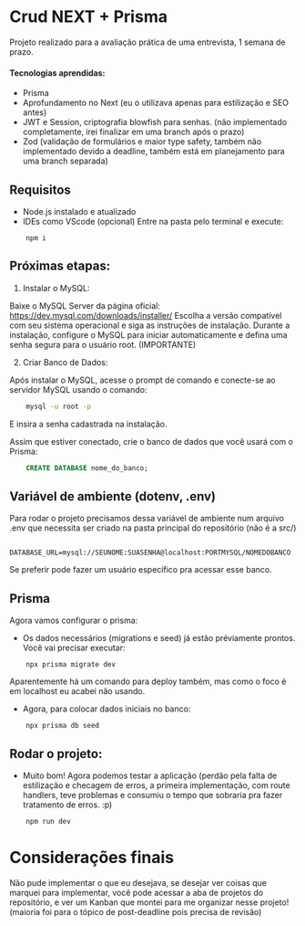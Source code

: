 
# Crud NEXT + Prisma

Projeto realizado para a avaliação prática de uma entrevista, 1 semana de prazo.

#### Tecnologias aprendidas:
- Prisma
- Aprofundamento no Next (eu o utilizava apenas para estilização e SEO antes)
- JWT e Session, criptografia blowfish para senhas. (não implementado completamente, irei finalizar em uma branch após o prazo)
- Zod (validação de formulários e maior type safety, também não implementado devido a deadline, também está em planejamento para uma branch separada)

## Requisitos

- Node.js instalado e atualizado
- IDEs como VScode (opcional) 
Entre na pasta pelo terminal e execute:
```
    npm i
```

## Próximas etapas:

1. Instalar o MySQL:

Baixe o MySQL Server da página oficial: https://dev.mysql.com/downloads/installer/
Escolha a versão compatível com seu sistema operacional e siga as instruções de instalação.
Durante a instalação, configure o MySQL para iniciar automaticamente e defina uma senha segura para o usuário root. (IMPORTANTE)

2. Criar Banco de Dados:

Após instalar o MySQL, acesse o prompt de comando e conecte-se ao servidor MySQL usando o comando:

```bash 
    mysql -u root -p
```

E insira a senha cadastrada na instalação.

Assim que estiver conectado, crie o banco de dados que você usará com o Prisma:
```sql
    CREATE DATABASE nome_do_banco;
```
## Variável de ambiente (dotenv, .env)

Para rodar o projeto precisamos dessa variável de ambiente num arquivo .env que necessita ser criado na pasta principal do repositório (não é a src/)

```
    DATABASE_URL=mysql://SEUNOME:SUASENHA@localhost:PORTMYSQL/NOMEDOBANCO
```
Se preferir pode fazer um usuário específico pra acessar esse banco.


## Prisma

Agora vamos configurar o prisma:

- Os dados necessários (migrations e seed) já estão préviamente prontos.
Você vai precisar executar:

```
    npx prisma migrate dev
```

Aparentemente há um comando para deploy também, mas como o foco é em localhost eu acabei não usando.

- Agora, para colocar dados iniciais no banco:

```
    npx prisma db seed
```



## Rodar o projeto:

- Muito bom! Agora podemos testar a aplicação (perdão pela falta de estilização e checagem de erros, a primeira implementação, com route handlers, teve problemas e consumiu o tempo que sobraria pra fazer tratamento de erros. :p)

```
    npm run dev
```

# Considerações finais

Não pude implementar o que eu desejava, se desejar ver coisas que marquei para implementar, você pode acessar a aba de projetos do repositório, e ver um Kanban que montei para me organizar nesse projeto! (maioria foi para o tópico de post-deadline pois precisa de revisão)
